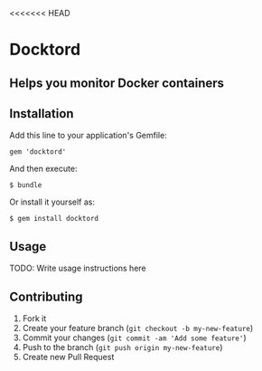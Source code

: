 <<<<<<< HEAD
# Docktord

## Helps you monitor Docker containers

## Installation

Add this line to your application's Gemfile:

    gem 'docktord'

And then execute:

    $ bundle

Or install it yourself as:

    $ gem install docktord

## Usage

TODO: Write usage instructions here

## Contributing

1. Fork it
2. Create your feature branch (`git checkout -b my-new-feature`)
3. Commit your changes (`git commit -am 'Add some feature'`)
4. Push to the branch (`git push origin my-new-feature`)
5. Create new Pull Request

